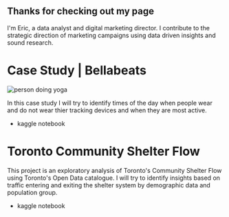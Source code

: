 ## Thanks for checking out my page

I'm Eric, a data analyst and digital marketing director. I contribute to the strategic direction of marketing campaigns using data driven insights and sound research. 

# Case Study | Bellabeats 

![person doing yoga](https://images.pexels.com/photos/2294354/pexels-photo-2294354.jpeg?auto=compress&cs=tinysrgb&dpr=2&h=650&w=940)

In this case study I will try to identify times of the day when people wear and do not wear thier tracking devices and when they are most active.

* kaggle notebook 

# Toronto Community Shelter Flow 

This project is an exploratory analysis of Toronto's Community Shelter Flow using Toronto's Open Data catalogue. I will try to identify insights based on traffic entering and exiting the shelter system by demographic data and population group. 

* kaggle notebook 
